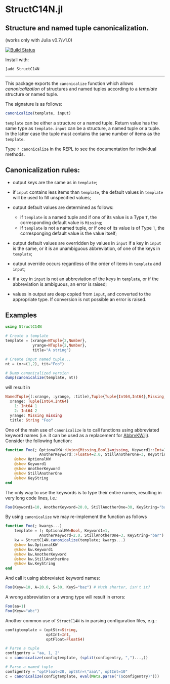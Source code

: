 # StructC14N.jl

## Structure and named tuple canonicalization.
(works only with Julia v0.7/v1.0)

[![Build Status](https://travis-ci.org/gcalderone/StructC14N.jl.svg?branch=master)](https://travis-ci.org/gcalderone/StructC14N.jl)

Install with:
```julia
]add StructC14N
```

________


This package exports the `canonicalize` function which allows *canonicalization* of structures and named tuples according to a *template* structure or named tuple.

The signature is as follows:
```julia
canonicalize(template, input)
```
`template` can be either a structure or a named tuple.  Return value has the same type as `template`.  `input` can be a structure, a named tuple or a tuple.  In the latter case the tuple must contains the same number of items as the `template`.

Type `? canonicalize` in the REPL to see the documentation for individual methods.

## Canonicalization rules:
- output keys are the same as in `template`;

- if `input` contains less items than `template`, the default values in `template` will be used to fill unspecified values;

- output default values are determined as follows:
  - if `template` is a named tuple and if one of its value is a Type `T`, the corresponding default value is `Missing`;
  - if `template` is not a named tuple, or if one of its value is of Type `T`, the corresponging default value is the value itself;

- output default values are overridden by values in `input` if a key in `input` is the same, or it is an unambiguous abbreviation, of one of the keys in `template`;

- output override occurs regardless of the order of items in `template` and `input`;

- if a key in `input` is not an abbreviation of the keys in `template`,  or if the abbreviation is ambiguous, an error is raised;

- values in output are deep copied from `input`, and converted to the appropriate type.  If conversion is not possible an error is raised.


## Examples

```julia
using StructC14N

# Create a template
template = (xrange=NTuple{2,Number},
            yrange=NTuple{2,Number},
            title="A string")

# Create input named tuple...
nt = (xr=(1,2), tit="Foo")

# Dump canonicalized version
dump(canonicalize(template, nt))
```

will result in
```julia
NamedTuple{(:xrange, :yrange, :title),Tuple{Tuple{Int64,Int64},Missing,String}}
  xrange: Tuple{Int64,Int64}
    1: Int64 1
    2: Int64 2
  yrange: Missing missing
  title: String "Foo"
```

One of the main use of `canonicalize` is to call functions using abbreviated keyword names (i.e. it can be used as a replacement for [AbbrvKW.jl](https://github.com/gcalderone/AbbrvKW.jl)).  Consider the following function:
``` julia
function Foo(; OptionalKW::Union{Missing,Bool}=missing, Keyword1::Int=1,
               AnotherKeyword::Float64=2.0, StillAnotherOne=3, KeyString::String="bar")
    @show OptionalKW
    @show Keyword1
    @show AnotherKeyword
    @show StillAnotherOne
    @show KeyString
end
```
The only way to use the keywords is to type their entire names,
resulting in very long code lines, i.e.:
``` julia
Foo(Keyword1=10, AnotherKeyword=20.0, StillAnotherOne=30, KeyString="baz")
```

By using `canonicalize` we may re-implement the function as follows
```julia
function Foo(; kwargs...)
    template = (; OptionalKW=Bool, Keyword1=1,
               AnotherKeyword=2.0, StillAnotherOne=3, KeyString="bar")
    kw = StructC14N.canonicalize(template; kwargs...)
    @show kw.OptionalKW
    @show kw.Keyword1
    @show kw.AnotherKeyword
    @show kw.StillAnotherOne
    @show kw.KeyString
end
```
And call it using abbreviated keyword names:
```julia
Foo(Keyw=10, A=20.0, S=30, KeyS="baz") # Much shorter, isn't it?
```

A wrong abbreviation or a wrong type will result in errors:
```julia
Foo(aa=1)
Foo(Keyw="abc")
```

Another common use of `StructC14N` is in parsing configuration files, e.g.:
```julia
configtemplate = (optStr=String,
                  optInt=Int,
                  optFloat=Float64)

# Parse a tuple
configentry = "aa, 1, 2"
c = canonicalize(configtemplate, (split(configentry, ",")...,))

# Parse a named tuple
configentry = "optFloat=20, optStr=\"aaa\", optInt=10"
c = canonicalize(configtemplate, eval(Meta.parse("($configentry)")))
```
